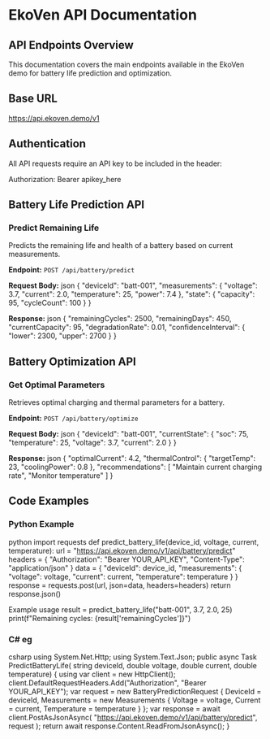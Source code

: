 # EkoVen API Documentation

## API Endpoints Overview
This documentation covers the main endpoints available in the EkoVen demo for battery life prediction and optimization.

## Base URL
https://api.ekoven.demo/v1


## Authentication
All API requests require an API key to be included in the header:

Authorization: Bearer apikey_here


## Battery Life Prediction API

### Predict Remaining Life
Predicts the remaining life and health of a battery based on current measurements.

**Endpoint:** `POST /api/battery/predict`

**Request Body:**
json
{
"deviceId": "batt-001",
"measurements": {
"voltage": 3.7,
"current": 2.0,
"temperature": 25,
"power": 7.4
},
"state": {
"capacity": 95,
"cycleCount": 100
}
}

**Response:**
json
{
"remainingCycles": 2500,
"remainingDays": 450,
"currentCapacity": 95,
"degradationRate": 0.01,
"confidenceInterval": {
"lower": 2300,
"upper": 2700
}
}



## Battery Optimization API

### Get Optimal Parameters
Retrieves optimal charging and thermal parameters for a battery.

**Endpoint:** `POST /api/battery/optimize`

**Request Body:**
json
{
"deviceId": "batt-001",
"currentState": {
"soc": 75,
"temperature": 25,
"voltage": 3.7,
"current": 2.0
}
}

**Response:**
json
{
"optimalCurrent": 4.2,
"thermalControl": {
"targetTemp": 23,
"coolingPower": 0.8
},
"recommendations": [
"Maintain current charging rate",
"Monitor temperature"
]
}


## Code Examples

### Python Example
python
import requests
def predict_battery_life(device_id, voltage, current, temperature):
url = "https://api.ekoven.demo/v1/api/battery/predict"
headers = {
"Authorization": "Bearer YOUR_API_KEY",
"Content-Type": "application/json"
}
data = {
"deviceId": device_id,
"measurements": {
"voltage": voltage,
"current": current,
"temperature": temperature
}
}
response = requests.post(url, json=data, headers=headers)
return response.json()

Example usage
result = predict_battery_life("batt-001", 3.7, 2.0, 25)
print(f"Remaining cycles: {result['remainingCycles']}")

### C# eg
csharp
using System.Net.Http;
using System.Text.Json;
public async Task<BatteryPrediction> PredictBatteryLife(
string deviceId,
double voltage,
double current,
double temperature)
{
using var client = new HttpClient();
client.DefaultRequestHeaders.Add("Authorization", "Bearer YOUR_API_KEY");
var request = new BatteryPredictionRequest
{
DeviceId = deviceId,
Measurements = new Measurements
{
Voltage = voltage,
Current = current,
Temperature = temperature
}
};
var response = await client.PostAsJsonAsync(
"https://api.ekoven.demo/v1/api/battery/predict",
request
);
return await response.Content.ReadFromJsonAsync<BatteryPrediction>();
}


